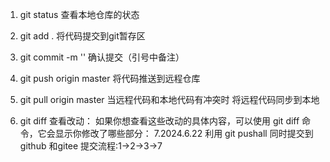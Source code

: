    1. git status  查看本地仓库的状态
   2. git add .   将代码提交到git暂存区
   3. git commit -m '' 确认提交（引号中备注）
   4. git push origin master 将代码推送到远程仓库

   5. git pull origin master 当远程代码和本地代码有冲突时  将远程代码同步到本地
   6. git diff  查看改动： 如果你想查看这些改动的具体内容，可以使用 git diff 命令，它会显示你修改了哪些部分：
   7.2024.6.22 利用 git pushall 同时提交到github 和gitee 
   提交流程:1->2->3->7 
